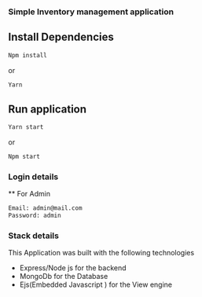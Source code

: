 ### Simple Inventory management application

## Install Dependencies

```bash
Npm install
```
or

```bash
Yarn
```

## Run application

```bash
Yarn start
```

or

```bash
Npm start
```

### Login details

** For Admin
```bash
Email: admin@mail.com
Password: admin
```

### Stack details
This Application was built with the following technologies

* Express/Node js for the backend
* MongoDb for the Database
* Ejs(Embedded Javascript ) for the View engine